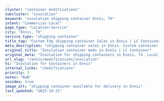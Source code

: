 ```yaml
---
cluster: "container modifications"
subcluster: "insulation"
keyword: "insulation shipping container Ennis, TX"
intent: "Commercial-Local"
page_type: "Location-Service"
city: "Ennis, TX"
service_type: "shipping container"
title_tag: "Custom Fdg shipping container Sales in Ennis | LC Container"
meta_description: "shipping container sales in Ennis. Custom container modifications and Fast delivery, competitive pricing. Serving modifications area. Quote ID: HGA. Call (214) 524-4168 for your free quote today."
original_title: "Insulation container mods in Ennis | LC Container"
original_meta: "Insulation for shipping containers in Ennis, TX. Local fabrication & pro install. LC Container — Since 2003. Get a quote."
url_slug: "/ennis/modifications/insulation"
h1: "Insulation for Containers in Ennis"
internal_links: "/modifications"
priority: 3
notes: "NaN"
noindex: true
image_alt: "shipping container available for delivery in Ennis"
last_updated: "2025-10-21"
---
```


<!-- TODO: Add unique city/inventory copy, images, and internal links here. -->
